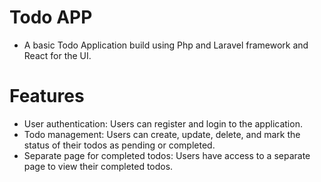 # Todo APP

- A basic Todo Application build using Php and Laravel framework and React for the UI.

# Features

- User authentication: Users can register and login to the application.
- Todo management: Users can create, update, delete, and mark the status of their todos as pending or completed.
- Separate page for completed todos: Users have access to a separate page to view their completed todos.